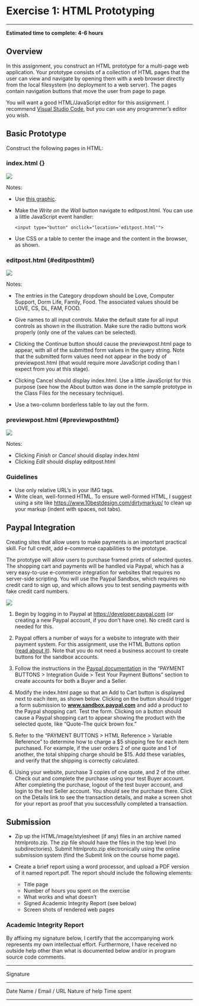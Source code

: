 
# Exercise 1: HTML Prototyping 
-------------------------------

**Estimated time to complete: 4-6 hours**

Overview
--------

In this assignment, you construct an HTML prototype for a multi-page web
application. Your prototype consists of a collection of HTML pages that
the user can view and navigate by opening them with a web browser
directly from the local filesystem (no deployment to a web server). The
pages contain navigation buttons that move the user from page to page.

You will want a good HTML/JavaScript editor for this assignment. I
recommend [Visual Studio Code](https://code.visualstudio.com/), but you
can use any programmer’s editor you wish.

Basic Prototype 
---------------------------

Construct the following pages in HTML:

### index.html {}

![](./Exercise%201_%20HTML%20Prototyping%20·%20CpS%20404_files/index.jpg)

Notes:

-   Use [this
    graphic](https://protect.bju.edu/cps/courses/cps404/exercises/ex1/wallyswallofwisdom.jpg).
-   Make the *Write on the Wall* button navigate to editpost.html. You
    can use a little JavaScript event handler:

    ``` {.highlight}
    <input type="button" onclick="location='editpost.html'">
    ```

-   Use CSS or a table to center the image and the content in the
    browser, as shown.

### editpost.html {#editposthtml}

![](./Exercise%201_%20HTML%20Prototyping%20·%20CpS%20404_files/editpost.jpg)

Notes:

-   The entries in the Category dropdown should be Love, Computer
    Support, Dorm Life, Family, Food. The associated values should be
    LOVE, CS, DL, FAM, FOOD.

-   Give names to all input controls. Make the default state for all
    input controls as shown in the illustration. Make sure the radio
    buttons work properly (only one of the values can be selected).

-   Clicking the Continue button should cause the previewpost.html page
    to appear, with all of the submitted form values in the query
    string. Note that the submitted form values need not appear in the
    body of previewpost.html (that would require more JavaScript coding
    than I expect from you at this stage).

-   Clicking Cancel should display index.html. Use a little JavaScript
    for this purpose (see how the About button was done in the sample
    prototype in the Class Files for the necessary technique).

-   Use a two-column borderless table to lay out the form.

### previewpost.html {#previewposthtml}

![](./Exercise%201_%20HTML%20Prototyping%20·%20CpS%20404_files/previewpost.jpg)

Notes:

-   Clicking *Finish* or *Cancel* should display index.html
-   Clicking *Edit* should display editpost.html

### Guidelines

-   Use only relative URL’s in your IMG tags.
-   Write clean, well-formed HTML. To ensure well-formed HTML, I suggest
    using a site like https://www.10bestdesign.com/dirtymarkup/ to clean
    up your markup (indent with spaces, not tabs).

Paypal Integration 
------------------------------

Creating sites that allow users to make payments is an important
practical skill. For full credit, add e-commerce capabilities to the
prototype.

The prototype will allow users to purchase framed prints of selected
quotes. The shopping cart and payments will be handled via Paypal, which
has a very easy-to-use e-commerce integration for websites that requires
no server-side scripting. You will use the Paypal Sandbox, which
requires no credit card to sign up, and which allows you to test sending
payments with fake credit card numbers.

![](./Exercise%201_%20HTML%20Prototyping%20·%20CpS%20404_files/paypal.jpg)

1.  Begin by logging in to Paypal at https://developer.paypal.com (or
    creating a new Paypal account, if you don’t have one). No credit
    card is needed for this.

2.  Paypal offers a number of ways for a website to integrate with their
    payment system. For this assignment, use the HTML Buttons option
    ([read about
    it](https://developer.paypal.com/docs/integration/web/)). Note that
    you do not need a business account to create buttons for the sandbox
    accounts.

3.  Follow the instructions in the [Paypal
    documentation](https://developer.paypal.com/docs/integration/web/)
    in the “PAYMENT BUTTONS \> Integration Guide \> Test Your Payment
    Buttons” section to create accounts for both a Buyer and a Seller.

4.  Modify the index.html page so that an Add to Cart button is
    displayed next to each item, as shown below. Clicking on the button
    should trigger a form submission to **www.sandbox.paypal.com** and
    add a product to the Paypal shopping cart. Test the form. Clicking
    on a button should cause a Paypal shopping cart to appear showing
    the product with the selected quote, like “Quote-The quick brown
    fox.”

5.  Refer to the “PAYMENT BUTTONS \> HTML Reference \> Variable
    Reference” to determine how to charge a \$5 shipping fee for each
    item purchased. For example, if the user orders 2 of one quote and 1
    of another, the total shipping charge should be \$15. Add these
    variables, and verify that the shipping is correctly calculated.

6.  Using your website, purchase 3 copies of one quote, and 2 of the
    other. Check out and complete the purchase using your test Buyer
    account. After completing the purchase, logout of the test buyer
    account, and login to the test Seller account. You should see the
    purchase there. Click on the Details link to see the transaction
    details, and make a screen shot for your report as proof that you
    successfully completed a transaction.

Submission
----------

-   Zip up the HTML/image/stylesheet (if any) files in an archive named
    htmlproto.zip. The zip file should have the files in the top level
    (no subdirectories). Submit htmlproto.zip electronically using the
    online submission system (find the Submit link on the course home
    page).

-   Create a brief report using a word processor, and upload a PDF
    version of it named report.pdf. The report should include the
    following elements:

    -   Title page
    -   Number of hours you spent on the exercise
    -   What works and what doesn’t
    -   Signed Academic Integrity Report (see below)
    -   Screen shots of rendered web pages

### Academic Integrity Report

By affixing my signature below, I certify that the accompanying work
represents my own intellectual effort. Furthermore, I have received no
outside help other than what is documented below and/or in program
source code comments.

* * * * *

Signature

  ------ -------------------- ---------------- ------------
  Date   Name / Email / URL   Nature of help   Time spent
  ------ -------------------- ---------------- ------------


